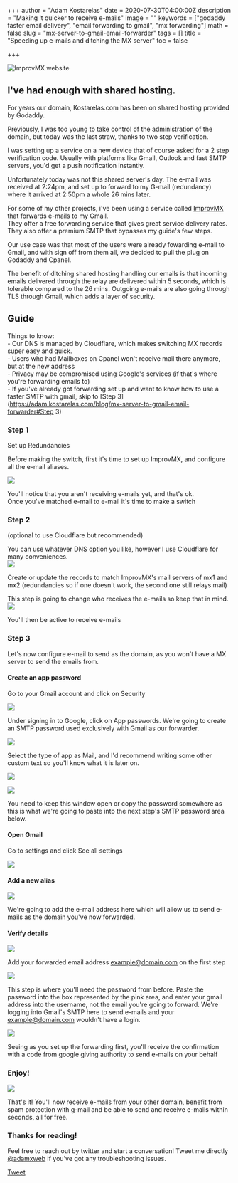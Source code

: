 +++
author = "Adam Kostarelas"
date = 2020-07-30T04:00:00Z
description = "Making it quicker to receive e-mails"
image = ""
keywords = ["godaddy faster email delivery", "email forwarding to gmail", "mx forwarding"]
math = false
slug = "mx-server-to-gmail-email-forwarder"
tags = []
title = "Speeding up e-mails and ditching the MX server"
toc = false

+++

![ImprovMX website](/uploads/screen-shot-2020-07-30-at-5-03-26-pm.png "ImprovMX")

## I've had enough with shared hosting.

For years our domain, Kostarelas.com has been on shared hosting provided by Godaddy.

Previously, I was too young to take control of the administration of the domain, but today was the last straw, thanks to two step verification.

I was setting up a service on a new device that of course asked for a 2 step verification code. Usually with platforms like Gmail, Outlook and fast SMTP servers, you'd get a push notification instantly.

Unfortunately today was not this shared server's day. The e-mail was received at 2:24pm, and set up to forward to my G-mail (redundancy) where it arrived at 2:50pm a whole 26 mins later.

For some of my other projects, i've been using a service called [ImprovMX](improvmx.com "ImprovMX Website") that forwards e-mails to my Gmail.  
They offer a free forwarding service that gives great service delivery rates. They also offer a premium SMTP that bypasses my guide's few steps.

Our use case was that most of the users were already fowarding e-mail to Gmail, and with sign off from them all, we decided to pull the plug on Godaddy and Cpanel.

The benefit of ditching shared hosting handling our emails is that incoming emails delivered through the relay are delivered within 5 seconds, which is tolerable compared to the 26 mins. Outgoing e-mails are also going through TLS through Gmail, which adds a layer of security.

## Guide

Things to know:  
\- Our DNS is managed by Cloudflare, which makes switching MX records super easy and quick.  
\- Users who had Mailboxes on Cpanel won't receive mail there anymore, but at the new address  
\- Privacy may be compromised using Google's services (if that's where you're forwarding emails to)  
\- If you've already got forwarding set up and want to know how to use a faster SMTP with gmail, skip to [Step 3](https://adam.kostarelas.com/blog/mx-server-to-gmail-email-forwarder#Step 3)

### Step 1

Set up Redundancies

Before making the switch, first it's time to set up ImprovMX, and configure all the e-mail aliases.

![](/uploads/screen-shot-2020-07-30-at-5-09-32-pm.png)

You'll notice that you aren't receiving e-mails yet, and that's ok.  
Once you've matched e-mail to e-mail it's time to make a switch

### Step 2

(optional to use Cloudflare but recommended)

You can use whatever DNS option you like, however I use Cloudflare for many conveniences.  
![](/uploads/screen-shot-2020-07-30-at-5-40-00-pm.png)

Create or update the records to match ImprovMX's mail servers of mx1 and mx2 (redundancies so if one doesn't work, the second one still relays mail)

This step is going to change who receives the e-mails so keep that in mind.![](/uploads/screen-shot-2020-07-30-at-5-38-17-pm.png)

You'll then be active to receive e-mails

### Step 3

Let's now configure e-mail to send as the domain, as you won't have a MX server to send the emails from.

#### Create an app password

Go to your Gmail account and click on Security

![](/uploads/screen-shot-2020-07-30-at-4-42-27-pm.png)

Under signing in to Google, click on App passwords. We're going to create an SMTP password used exclusively with Gmail as our forwarder.

![](/uploads/screen-shot-2020-07-30-at-4-42-49-pm.png)

Select the type of app as Mail, and I'd recommend writing some other custom text so you'll know what it is later on.

![](/uploads/screen-shot-2020-07-30-at-4-37-43-pm.png)

![](/uploads/screen-shot-2020-07-30-at-4-42-16-pm.png)

You need to keep this window open or copy the password somewhere as this is what we're going to paste into the next step's SMTP password area below.

#### Open Gmail

Go to settings and click See all settings

![](/uploads/screen-shot-2020-07-30-at-4-40-31-pm.png)

#### Add a new alias

![](/uploads/screen-shot-2020-07-30-at-4-40-44-pm.png)

We're going to add the e-mail address here which will allow us to send e-mails as the domain you've now forwarded.

#### Verify details

![](/uploads/screen-shot-2020-07-30-at-4-41-10-pm.png)

Add your forwarded email address <example@domain.com> on the first step

![](/uploads/screen-shot-2020-07-30-at-4-41-26-pm.png)

This step is where you'll need the password from before. Paste the password into the box represented by the pink area, and enter your gmail address into the username, not the email you're going to forward. We're logging into Gmail's SMTP here to send e-mails and your <example@domain.com> wouldn't have a login.

![](/uploads/screen-shot-2020-07-30-at-4-38-53-pm.png)

Seeing as you set up the forwarding first, you'll receive the confirmation with a code from google giving authority to send e-mails on your behalf

### Enjoy!

![](/uploads/screen-shot-2020-07-30-at-4-42-04-pm.png)

That's it! You'll now receive e-mails from your other domain, benefit from spam protection with g-mail and be able to send and receive e-mails within seconds, all for free.

### Thanks for reading!

Feel free to reach out by twitter and start a conversation! Tweet me directly [@adamxweb](https://twitter.com/intent/tweet?screen_name=adamxweb&ref_src=twsrc%5Etfw "twitter") if you've got any troubleshooting issues.

<a href="https://twitter.com/share?ref_src=twsrc%5Etfw" class="twitter-share-button" data-show-count="false">Tweet</a><script async src="https://platform.twitter.com/widgets.js" charset="utf-8"></script>